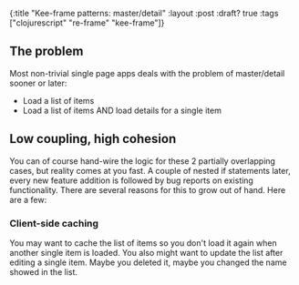 {:title "Kee-frame patterns: master/detail"
 :layout :post
 :draft? true
 :tags  ["clojurescript" "re-frame" "kee-frame"]}

## The problem
Most non-trivial single page apps deals with the problem of master/detail sooner or later:

* Load a list of items
* Load a list of items AND load details for a single item

##  Low coupling, high cohesion
You can of course hand-wire the logic for these 2 partially overlapping cases, but reality comes at
you fast. A couple of nested if statements later, every new feature addition is followed by bug reports on existing functionality.
There are several reasons for this to grow out of hand. Here are a few:

### Client-side caching
You may want to cache the list of items so you don't load it again when another single item is loaded. You also might want to
update the list after editing a single item. Maybe you deleted it, maybe you changed the name showed in the list.


```clojure
```